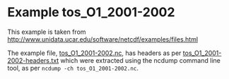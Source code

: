 # Example tos_O1_2001-2002

This example is taken from http://www.unidata.ucar.edu/software/netcdf/examples/files.html

The example file, [tos_O1_2001-2002.nc](http://www.unidata.ucar.edu/software/netcdf/examples/tos_O1_2001-2002.nc), has headers as per [tos_O1_2001-2002-headers.txt](tos_O1_2001-2002-headers.txt) which were extracted using the ncdump command line tool, as per `ncdump -ch tos_O1_2001-2002.nc`.

